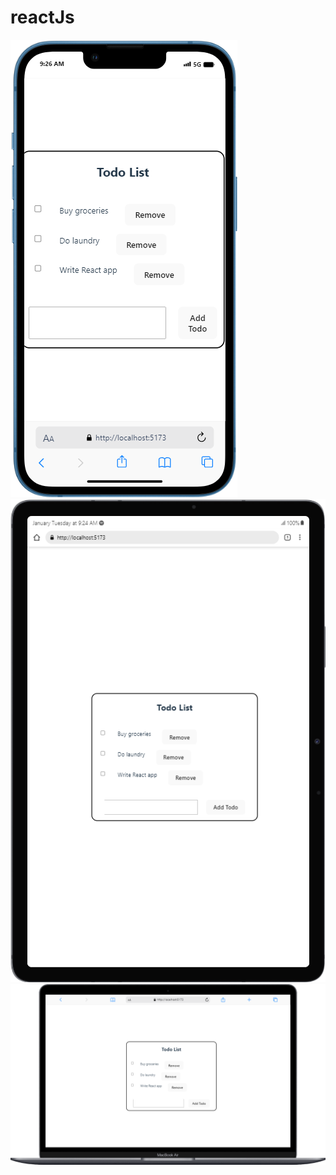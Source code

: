 # reactJs
![alt text](https://github.com/mcnentom/ReactJs1/blob/todolist/src/assets/mobile.png)
![alt text](https://github.com/mcnentom/ReactJs1/blob/todolist/src/assets/tablet.png)
![alt text](https://github.com/mcnentom/ReactJs1/blob/todolist/src/assets/laptop.png)
